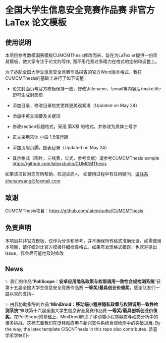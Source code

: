 
# 全国大学生信息安全竞赛作品赛 非官方 LaTex 论文模板 

## 使用说明

本项目参考数模国赛模板CUMCMThesis修改而来，旨在为LaTex er提供一份简易模板，使大家专注于论文的写作, 而不用花费过多精力在格式的定制和调整上。

为了适配全国大学生信息安全竞赛作品报告的官方Word版本格式，我在CUMCMThesis的基础上进行了如下调整：

- 论文封面页与官方模板保持一致，修改\titlename，\email等内容后\maketitle即可生成封面页

- 添加目录，修改目录格式使其更美观紧凑（Updated on May 24）

- 添加中英文摘要及关键词

- 修改section标题格式，采用 第X章 的格式，并修改为黑体三号字

- 正文采用宋体 小四 1.5倍行距

- 添加页眉页脚，图表目录（Updated on May 24）

- 其余格式（图片，三线表，公式，参考文献）请参考CUMCMThesis exmple https://github.com/latexstudio/CUMCMThesis

如果该项目对您有所帮助，欢迎点亮:star:， 如使用过程中有任何疑问，请联系shenaowang@foxmail.com

## 致谢

CUMCMThesis项目：https://github.com/latexstudio/CUMCMThesis

## 免责声明

本项目并非官方模板，仅作为分享和参考，并不确保所有格式准确无误。如需使用本项目，请仔细对比官方模板仔细检查格式，如果有发现格式错误，也欢迎提出Issue，我会尽可能地及时修改

## News

:sparkles: 我们的作品“**PoliScope：安卓应用隐私政策与权限调用一致性合规检测系统**”获第十五届全国大学生信息安全竞赛作品赛 **一等奖/最具创业价值奖**，感谢队友们一路以来的支持~

:sparkles: 由我协助指导的作品“**MiniDroid：移动端小程序隐私政策与权限调用一致性检测系统**”蝉联第十六届全国大学生信息安全竞赛作品赛 **一等奖/最具创新创业价值奖**。在PoliScope的基础上，MiniDroid解决了移动端小程序静态与动态分析中的诸多挑战，这标志着我们在泛移动应用与新兴软件系统合规检测中的突破进展. By the way, the latex template CISCNThesis in this repo also contributes. 恭喜学弟学妹们~

